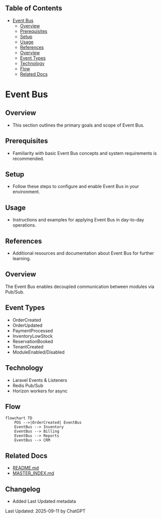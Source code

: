<!-- START doctoc generated TOC please keep comment here to allow auto update -->
<!-- DON'T EDIT THIS SECTION, INSTEAD RE-RUN doctoc TO UPDATE -->
## Table of Contents

- [Event Bus](#event-bus)
  - [Overview](#overview)
  - [Prerequisites](#prerequisites)
  - [Setup](#setup)
  - [Usage](#usage)
  - [References](#references)
  - [Overview](#overview-1)
  - [Event Types](#event-types)
  - [Technology](#technology)
  - [Flow](#flow)
  - [Related Docs](#related-docs)

<!-- END doctoc generated TOC please keep comment here to allow auto update -->

# Event Bus

## Overview
- This section outlines the primary goals and scope of Event Bus.

## Prerequisites
- Familiarity with basic Event Bus concepts and system requirements is recommended.

## Setup
- Follow these steps to configure and enable Event Bus in your environment.

## Usage
- Instructions and examples for applying Event Bus in day-to-day operations.

## References
- Additional resources and documentation about Event Bus for further learning.


## Overview
The Event Bus enables decoupled communication between modules via Pub/Sub.

## Event Types
- OrderCreated
- OrderUpdated
- PaymentProcessed
- InventoryLowStock
- ReservationBooked
- TenantCreated
- ModuleEnabled/Disabled

## Technology
- Laravel Events & Listeners
- Redis Pub/Sub
- Horizon workers for async

## Flow
```mermaid
flowchart TD
    POS -->|OrderCreated| EventBus
    EventBus --> Inventory
    EventBus --> Billing
    EventBus --> Reports
    EventBus --> CRM
```

## Related Docs
- [README.md](README.md)
- [MASTER_INDEX.md](MASTER_INDEX.md)


## Changelog
- Added Last Updated metadata

Last Updated: 2025-09-11 by ChatGPT
